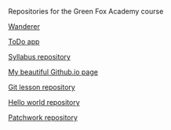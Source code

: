 Repositories for the Green Fox Academy course

[Wanderer](https://github.com/tamasmlnr/wanderer-java "Wanderer")

[ToDo app](https://github.com/tamasmlnr/todo-app "ToDo app repo")

[Syllabus 
repository](https://github.com/green-fox-academy/tamasmlnr "My 
Green Fox syllabus repo")

[My beautiful Github.io page](https://tamasmlnr.github.io/)


[Git lesson 
repository](https://github.com/tamasmlnr/git-lesson-repository)

[Hello world repository](https://github.com/tamasmlnr/hello-world)

[Patchwork repository](https://github.com/tamasmlnr/patchwork)
